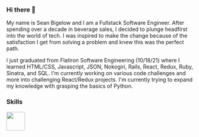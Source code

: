 ### Hi there 👋

My name is Sean Bigelow and I am a Fullstack Software Engineer. After spending over a decade in beverage sales, I decided to plunge headfirst into the world of tech.  I was inspired to make the change because of the satisfaction I get from solving a problem and knew this was the perfect path.


I just graduated from Flatiron Software Engineering (10/18/21) where I learned HTML/CSS, Javascript, JSON, Nokogiri, Rails, React, Redux, Ruby, Sinatra, and SQL.
I'm currently working on various code challenges and more into challenging React/Redux projects.
I'm currently trying to expand my knowledge with grasping the basics of Python. 

### Skills
<img height='49' src="https://cdn.jsdelivr.net/gh/devicons/devicon/icons/react/react-original-wordmark.svg" />



<!--
**sbigelo/sbigelo** is a ✨ _special_ ✨ repository because its `README.md` (this file) appears on your GitHub profile.

Here are some ideas to get you started:

- 🔭 I’m currently working on ...
- 🌱 I’m currently learning ...
- 👯 I’m looking to collaborate on ...
- 🤔 I’m looking for help with ...
- 💬 Ask me about ...
- 📫 How to reach me: ...
- 😄 Pronouns: ...
- ⚡ Fun fact: ...
-->
